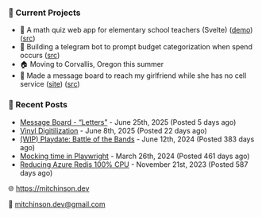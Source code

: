 ### 📌 Current Projects
- 📝 A math quiz web app for elementary school teachers (Svelte) ([demo](https://quiz-staging.mitchinson.dev/)) ([src](https://github.com/bmitchinson/budget-entry))
- 💸 Building a telegram bot to prompt budget categorization when spend occurs ([src](https://github.com/bmitchinson/sms-accountant))
- 🏠 Moving to Corvallis, Oregon this summer
- 💌 Made a message board to reach my girlfriend while she has no cell service ([site](https://letters.mitchinson.dev/)) ([src](https://github.com/bmitchinson/letters))

### 📝 Recent Posts

- [Message Board - “Letters”](https://blog.mitchinson.dev/letters) - June 25th, 2025 (Posted 5 days ago)
- [Vinyl Digitilization](https://blog.mitchinson.dev/vinyl) - June 8th, 2025 (Posted 22 days ago)
- [(WIP) Playdate: Battle of the Bands](https://blog.mitchinson.dev/playdate-dev-one) - June 12th, 2024 (Posted 383 days ago)
- [Mocking time in Playwright](https://blog.mitchinson.dev/playwright-mock-time) - March 26th, 2024 (Posted 461 days ago)
- [Reducing Azure Redis 100% CPU](https://blog.mitchinson.dev/redis-cpu) - November 21st, 2023 (Posted 587 days ago)

🌐 https://mitchinson.dev

💌 mitchinson.dev@gmail.com